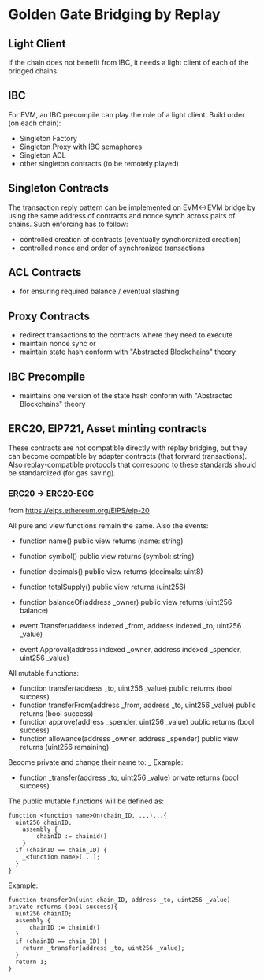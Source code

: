 # Golden Gate Bridging by Replay

## Light Client

If the chain does not benefit from IBC, it needs a light client of each of the bridged chains.

## IBC

For EVM, an IBC precompile can play the role of a light client. Build order (on each chain):

- Singleton Factory
- Singleton Proxy with IBC semaphores
- Singleton ACL
- other singleton contracts (to be remotely played)

## Singleton Contracts

The transaction reply pattern can be implemented on EVM<->EVM bridge by using the same address of contracts and nonce synch across pairs of chains.
Such enforcing has to follow:

- controlled creation of contracts (eventually synchoronized creation)
- controlled nonce and order of synchronized transactions

## ACL Contracts

- for ensuring required balance / eventual slashing

## Proxy Contracts

- redirect transactions to the contracts where they need to execute
- maintain nonce sync or
- maintain state hash conform with "Abstracted Blockchains" theory

## IBC Precompile

- maintains one version of the state hash conform with "Abstracted Blockchains" theory

## ERC20, EIP721, Asset minting contracts

These contracts are not compatible directly with replay bridging, but they can become compatible by adapter contracts (that forward transactions).
Also replay-compatible protocols that correspond to these standards should be standardized (for gas saving).

### ERC20 -> ERC20-EGG

from https://eips.ethereum.org/EIPS/eip-20

All pure and view functions remain the same. Also the events:

- function name() public view returns (name: string)
- function symbol() public view returns (symbol: string)
- function decimals() public view returns (decimals: uint8)
- function totalSupply() public view returns (uint256)
- function balanceOf(address _owner) public view returns (uint256 balance)

- event Transfer(address indexed _from, address indexed _to, uint256 _value)
- event Approval(address indexed _owner, address indexed _spender, uint256 _value)

All mutable functions:

- function transfer(address _to, uint256 _value) public returns (bool success)
- function transferFrom(address _from, address _to, uint256 _value) public returns (bool success)
- function approve(address _spender, uint256 _value) public returns (bool success)
- function allowance(address _owner, address _spender) public view returns (uint256 remaining)

Become private and change their name to: _<function name> Example:

- function _transfer(address _to, uint256 _value) private returns (bool success)

The public mutable functions will be defined as:
  
```
function <function name>On(chain_ID, ...)...{
  uint256 chainID;
    assembly {
        chainID := chainid()
    }
  if (chainID == chain_ID) {
    _<function name>(...);
  }
}
```
Example:

```
function transferOn(uint chain_ID, address _to, uint256 _value) private returns (bool success){
  uint256 chainID;
  assembly {
      chainID := chainid()
  }
  if (chainID == chain_ID) {
    return _transfer(address _to, uint256 _value);
  }
  return 1;
}
  
```
